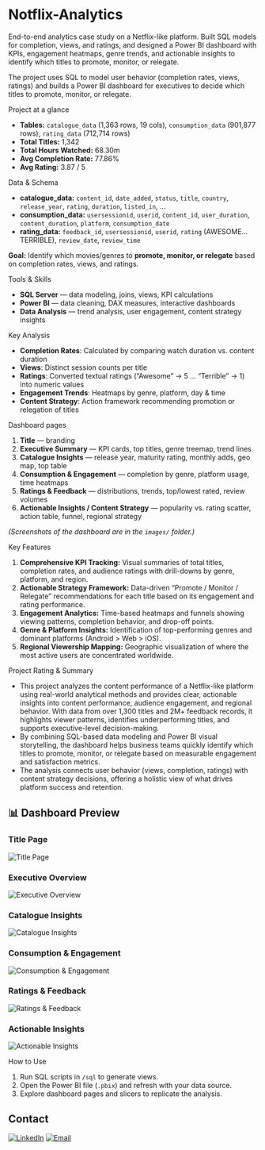 # Notflix-Analytics
End-to-end analytics case study on a Netflix-like platform. Built SQL models for completion, views, and ratings, and designed a Power BI dashboard with KPIs, engagement heatmaps, genre trends, and actionable insights to identify which titles to promote, monitor, or relegate.

The project uses SQL to model user behavior (completion rates, views, ratings) and builds a Power BI dashboard for executives to decide which titles to promote, monitor, or relegate.

Project at a glance
- **Tables:** `catalogue_data` (1,363 rows, 19 cols), `consumption_data` (901,877 rows), `rating_data` (712,714 rows)
- **Total Titles:** 1,342
- **Total Hours Watched:** 68.30m
- **Avg Completion Rate:** 77.86%
- **Avg Rating:** 3.87 / 5
 
Data & Schema
- **catalogue_data:** `content_id`, `date_added`, `status`, `title`, `country`, `release_year`, `rating`, `duration`, `listed_in`, ... 
- **consumption_data:** `usersessionid`, `userid`, `content_id`, `user_duration`, `content_duration`, `platform`, `consumption_date`  
- **rating_data:** `feedback_id`, `usersessionid`, `userid`, `rating` (AWESOME…TERRIBLE), `review_date`, `review_time`

**Goal:** Identify which movies/genres to **promote, monitor, or relegate** based on completion rates, views, and ratings.

Tools & Skills
- **SQL Server** — data modeling, joins, views, KPI calculations  
- **Power BI** — data cleaning, DAX measures, interactive dashboards  
- **Data Analysis** — trend analysis, user engagement, content strategy insights

Key Analysis
- **Completion Rates**: Calculated by comparing watch duration vs. content duration  
- **Views**: Distinct session counts per title  
- **Ratings**: Converted textual ratings (“Awesome” → 5 … “Terrible” → 1) into numeric values  
- **Engagement Trends**: Heatmaps by genre, platform, day & time  
- **Content Strategy**: Action framework recommending promotion or relegation of titles

 Dashboard pages
1. **Title** — branding 
2. **Executive Summary** — KPI cards, top titles, genre treemap, trend lines  
3. **Catalogue Insights** — release year, maturity rating, monthly adds, geo map, top table  
4. **Consumption & Engagement** — completion by genre, platform usage, time heatmaps  
5. **Ratings & Feedback** — distributions, trends, top/lowest rated, review volumes  
6. **Actionable Insights / Content Strategy** — popularity vs. rating scatter, action table, funnel, regional strategy

*(Screenshots of the dashboard are in the `images/` folder.)*

Key Features
1. **Comprehensive KPI Tracking:**
Visual summaries of total titles, completion rates, and audience ratings with drill-downs by genre, platform, and region.
2. **Actionable Strategy Framework:**
Data-driven “Promote / Monitor / Relegate” recommendations for each title based on its engagement and rating performance.
3. **Engagement Analytics:**
Time-based heatmaps and funnels showing viewing patterns, completion behavior, and drop-off points.
4. **Genre & Platform Insights:**
Identification of top-performing genres and dominant platforms (Android > Web > iOS).
5. **Regional Viewership Mapping:**
Geographic visualization of where the most active users are concentrated worldwide.

Project Rating & Summary
- This project analyzes the content performance of a Netflix-like platform using real-world analytical methods and provides clear, actionable insights into content performance, audience engagement, and regional behavior.  With data from over 1,300 titles and 2M+ feedback records, it highlights viewer patterns, identifies underperforming titles, and supports executive-level decision-making.
- By combining SQL-based data modeling and Power BI visual storytelling, the dashboard helps business teams quickly identify which titles to promote, monitor, or relegate based on measurable engagement and satisfaction metrics.
- The analysis connects user behavior (views, completion, ratings) with content strategy decisions, offering a holistic view of what drives platform success and retention.

## 📊 Dashboard Preview

### Title Page  
![Title Page](images/Page1.%20Title%20Page.png)

### Executive Overview  
![Executive Overview](images/Page2.%20Executive%20Overview.png)

### Catalogue Insights  
![Catalogue Insights](images/Page3.%20Catalogue%20Insights.png)

### Consumption & Engagement  
![Consumption & Engagement](images/Page4.%20Consumption%20and%20Engagement.png)

### Ratings & Feedback  
![Ratings & Feedback](images/Page5.%20Ratings%20and%20Feedback.png)

### Actionable Insights  
![Actionable Insights](images/Page6.%20Actionable%20Insights.png)

How to Use
1. Run SQL scripts in `/sql` to generate views.  
2. Open the Power BI file (`.pbix`) and refresh with your data source.  
3. Explore dashboard pages and slicers to replicate the analysis.

##  Contact  

[![LinkedIn](https://img.shields.io/badge/LinkedIn-Connect-blue?style=for-the-badge&logo=linkedin)](https://linkedin.com/in/tanvikhandelwal30)  [![Email](https://img.shields.io/badge/Email-Contact-red?style=for-the-badge&logo=gmail)](mailto:tanvikhandelwal14@gmail.com)  







